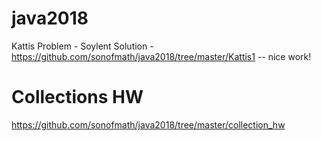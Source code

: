 # java2018

Kattis Problem - Soylent
Solution - https://github.com/sonofmath/java2018/tree/master/Kattis1
  -- nice work!
  
# Collections HW  
https://github.com/sonofmath/java2018/tree/master/collection_hw
